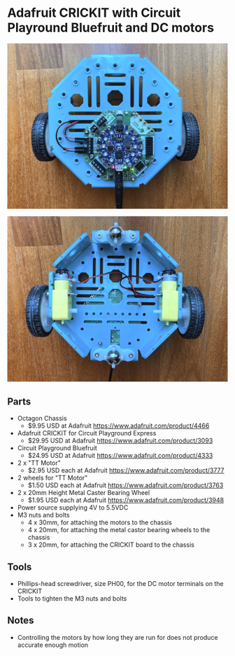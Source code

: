 # Adafruit CRICKIT with Circuit Playround Bluefruit and DC motors

![Robot from above](IMG_0040.jpg)

![Robot from below](IMG_0039.jpg)

## Parts

- Octagon Chassis
  - $9.95 USD at Adafruit <https://www.adafruit.com/product/4466>
- Adafruit CRICKIT for Circuit Playground Express
  - $29.95 USD at Adafruit <https://www.adafruit.com/product/3093>
- Circuit Playground Bluefruit
  - $24.95 USD at Adafruit <https://www.adafruit.com/product/4333>
- 2 x "TT Motor"
  - $2.95 USD each at Adafruit <https://www.adafruit.com/product/3777>
- 2 wheels for "TT Motor"
  - $1.50 USD each at Adafruit <https://www.adafruit.com/product/3763>
- 2 x 20mm Height Metal Caster Bearing Wheel
  - $1.95 USD each at Adafruit <https://www.adafruit.com/product/3948>
- Power source supplying 4V to 5.5VDC
- M3 nuts and bolts
  - 4 x 30mm, for attaching the motors to the chassis
  - 4 x 20mm, for attaching the metal castor bearing wheels to the chassis
  - 3 x 20mm, for attaching the CRICKIT board to the chassis

## Tools

- Phillips-head screwdriver, size PH00, for the DC motor terminals on the CRICKIT
- Tools to tighten the M3 nuts and bolts

## Notes

- Controlling the motors by how long they are run for does not produce
  accurate enough motion
